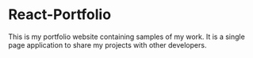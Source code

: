 # React-Portfolio
This is my portfolio website containing samples of my work. It is a single page application to share my projects with other developers.
